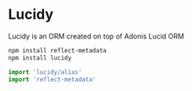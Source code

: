 # Lucidy

Lucidy is an ORM created on top of Adonis Lucid ORM

```sh
npm install reflect-metadata
npm install lucidy
```

```js
import 'lucidy/alias'
import 'reflect-metadata'
```
